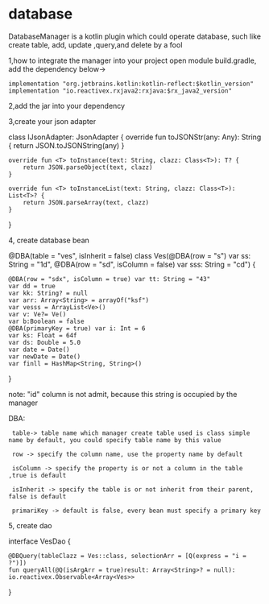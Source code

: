 # database
DatabaseManager is a kotlin plugin which could operate database, such like create table, add, update ,query,and delete by a fool

1,how to integrate the manager into your project
   open module build.gradle, add the dependency below->
   
	implementation "org.jetbrains.kotlin:kotlin-reflect:$kotlin_version"
	implementation "io.reactivex.rxjava2:rxjava:$rx_java2_version"

2,add the jar into your dependency

3,create your json adapter

   class IJsonAdapter: JsonAdapter {
    override fun toJSONStr(any: Any): String {
        return JSON.toJSONString(any)
    }

    override fun <T> toInstance(text: String, clazz: Class<T>): T? {
        return JSON.parseObject(text, clazz)
    }

    override fun <T> toInstanceList(text: String, clazz: Class<T>): List<T>? {
        return JSON.parseArray(text, clazz)
    }
}

4, create database bean

@DBA(table = "ves", isInherit = false)
class Ves(@DBA(row = "s") var ss: String = "1d", @DBA(row = "sd", isColumn = false) var sss: String = "cd") {

    @DBA(row = "sdx", isColumn = true) var tt: String = "43"
    var dd = true
    var kk: String? = null
    var arr: Array<String> = arrayOf("ksf")
    var vesss = ArrayList<Ve>()
    var v: Ve?= Ve()
    var b:Boolean = false
    @DBA(primaryKey = true) var i: Int = 6
    var ks: Float = 64f
    var ds: Double = 5.0
    var date = Date()
    var newDate = Date()
    var finll = HashMap<String, String>()
    
}

note: 
"id" column is not admit, because this string is occupied by the manager

DBA:

     table-> table name which manager create table used is class simple name by default, you could specify table name by this value
	
     row -> specify the column name, use the property name by default
     
     isColumn -> specify the property is or not a column in the table ,true is default
     
     isInherit -> specify the table is or not inherit from their parent, false is default
     
     primariKey -> default is false, every bean must specify a primary key

5, create dao

interface VesDao {

    @DBQuery(tableClazz = Ves::class, selectionArr = [Q(express = "i = ?")])
    fun queryAll(@Q(isArgArr = true)result: Array<String>? = null): io.reactivex.Observable<Array<Ves>>
}


